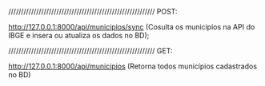 //////////////////////////////////////////////////////////
POST:

http://127.0.0.1:8000/api/municipios/sync (Cosulta os municipios na API do IBGE e insera ou atualiza os dados no BD);

//////////////////////////////////////////////////////////
GET:

http://127.0.0.1:8000/api/municipios (Retorna todos municípios cadastrados no BD)
